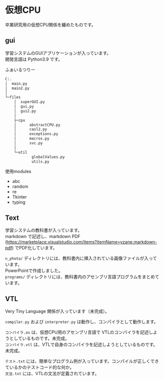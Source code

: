 # 仮想CPU

卒業研究用の仮想CPU関係を纏めたものです。  

## gui

学習システムのGUIアプリケーションが入っています。  
開発言語は Python3.9 です。  

ふぁいるつりー  

```cmd
C:.
│  main.py
│  main2.py
│
└─files
    │  superGUI.py
    │  gui.py
    │  gui2.py
    │
    ├─cpu
    │      abstractCPU.py
    │      casl2.py
    │      exceptions.py
    │      macros.py
    │      svc.py
    │
    └─util
            globalValues.py
            utils.py
```

使用modules  

- abc
- random
- re
- Tkinter
- typing

## Text

学習システムの教科書が入っています。  
markdown で記述し、markdown PDF (https://marketplace.visualstudio.com/items?itemName=yzane.markdown-pdf) でPDF化しています。  

`n_photo/` ディレクトリには、教科書内に挿入されている画像ファイルが入っています。  
PowerPointで作成しました。  
`programs/` ディレクトリには、教科書内のアセンブリ言語プログラムをまとめています。  

## VTL

Very Tiny Language 関係が入っています（未完成）。  

`compiler.py` および `interpreter.py` は動作し、コンパイラとして動作します。  

`コンパイラ.as` は、仮想CPU用のアセンブリ言語で VTLのコンパイラを記述しようとしているものです。未完成。  
`コンパイラ.vtl` は、VTLで自身のコンパイラを記述しようとしているものです。未完成。  

`テスト.txt` には、簡単なプログラム例が入っています。コンパイルが正しくできているかのテストコード的な何か。  
`文法.txt` には、VTLの文法が定義されています。  

